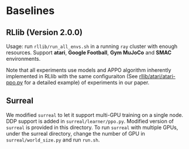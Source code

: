 # Baselines

## RLlib (Version 2.0.0)

Usage: run `rllib/run_all_envs.sh` in a running `ray` cluster with enough resources. Support **atari**, **Google Football**, **Gym MuJoCo** and **SMAC** environments. 

Note that all experiments use models and APPO algorithm inherently implemented in RLlib with the same configuraiton (See [rllib/atari/atari-ppo.py](rllib/atari/atari-ppo.py) for a detailed example) of experiments in our paper. 

## Surreal

We modified `surreal` to let it support multi-GPU training on a single node. DDP support is added in `surreal/learner/ppo.py`. Modified version of `surreal` is provided in this directory. To run `surreal` with multiple GPUs, under the surreal directory, change the number of GPU in `surreal/world_size.py` and run `run.sh`.